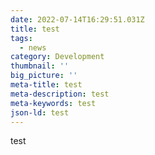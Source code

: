 ```yaml
---
date: 2022-07-14T16:29:51.031Z
title: test
tags:
  - news
category: Development
thumbnail: ''
big_picture: ''
meta-title: test
meta-description: test
meta-keywords: test
json-ld: test
---
```

test
